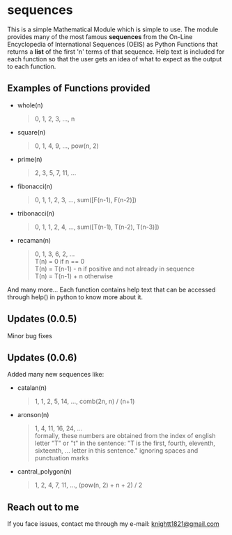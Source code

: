 # sequences

This is a simple Mathematical Module which is simple to use.  The module provides many of the most famous **sequences** from the On-Line Encyclopedia of International Sequences (OEIS) as Python Functions that returns a **list** of the first 'n' terms of that sequence. Help text is included for each function so that the user gets an idea of what to expect as the output to each function.

## Examples of Functions provided

- whole(n)
    > 0, 1, 2, 3, ..., n
- square(n)
    > 0, 1, 4, 9, ..., pow(n, 2)
- prime(n)
    > 2, 3, 5, 7, 11, ...
- fibonacci(n)
    > 0, 1, 1, 2, 3, ..., sum([F(n-1), F(n-2)])
- tribonacci(n)
    > 0, 1, 1, 2, 4, ..., sum([T(n-1), T(n-2), T(n-3)])
- recaman(n)
    > 0, 1, 3, 6, 2, ... \
    > T(n) = 0 if n == 0 \
    > T(n) = T(n-1) - n if positive and not already in sequence \
    > T(n) = T(n-1) + n otherwise

 And many more... Each function contains help text that can be accessed through help() in python to know more about it.

## Updates (0.0.5)
Minor bug fixes

## Updates (0.0.6)
Added many new sequences like:
- catalan(n)
    > 1, 1, 2, 5, 14, ..., comb(2n, n) / (n+1)
- aronson(n)
    > 1, 4, 11, 16, 24, ... \
    > formally, these numbers are obtained from the index of english letter "T" or "t" in the sentence: "T is the first, fourth, eleventh, sixteenth, ... letter in this sentence." ignoring spaces and punctuation marks
- cantral_polygon(n)
    > 1, 2, 4, 7, 11, ..., (pow(n, 2) + n + 2) / 2

## Reach out to me
If you face issues, contact me through my e-mail: knightt1821@gmail.com